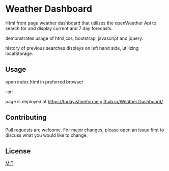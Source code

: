 # Weather Dashboard

Html front page weather dashboard that utilizes the openWeather Api to search for and display current and 7 day forecasts.  

demonstrates usage of html,css, bootstrap, javascript and jquery. 

history of previous searches displays on left hand side, utilizing localStorage.

## Usage
open index.html in preferred browser

-or-

page is deployed at https://todayisfineforme.github.io/Weather.Dashboard/


## Contributing
Pull requests are welcome. For major changes, please open an issue first to discuss what you would like to change.

## License
[MIT](https://choosealicense.com/licenses/mit/)
